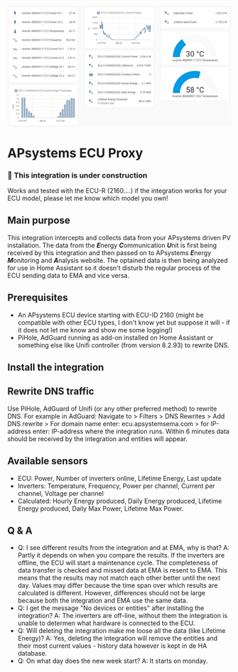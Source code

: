 ![Home Assistant Dashboard](https://github.com/HAEdwin/homeassistant-apsystems_ecu_proxy/blob/main/impression.jpg)
# APsystems ECU Proxy

### &#x1F534; This integration is under construction
Works and tested with the ECU-R (2160....) if the integration works for your ECU model, please let me know which model you own!

## Main purpose
This integration intercepts and collects data from your APsystems driven PV installation. 
The data from the ***E***nergy ***C***ommunication ***U***nit is first being received by this integration and then passed on to APsystems ***E***nergy ***M***onitoring and ***A***nalysis website.
The optained data is then being analyzed for use in Home Assistant so it doesn't disturb the regular process of the ECU sending data to EMA and vice versa.

## Prerequisites
- An APsystems ECU device starting with ECU-ID 2160 (might be compatible with other ECU types, I don't know yet but suppose it will - if it does not let me know and show me some logging!)
- PiHole, AdGuard running as add-on installed on Home Assistant or something else like Unifi controller (from version 8.2.93) to rewrite DNS.

## Install the integration

## Rewrite DNS traffic
Use PiHole, AdGuard of Unifi (or any other preferred method) to rewrite DNS. For example in AdGuard: Navigate to > Filters > DNS Rewrites > Add DNS rewrite > For domain name enter: ecu.apsystemsema.com > for IP-address enter: IP-address where the integration runs.
Within 6 minutes data should be received by the integration and entities will appear.

## Available sensors
- ECU: Power, Number of inverters online, Lifetime Energy, Last update
- Inverters: Temperature, Frequency, Power per channel, Current per channel, Voltage per channel
- Calculated: Hourly Energy produced, Daily Energy produced, Lifetime Energy produced, Daily Max Power, Lifetime Max Power.

## Q & A
- Q: I see different results from the integration and at EMA, why is that?
A: Partly it depends on when you compare the results. If the inverters are offline, the ECU will start a maintenance cycle. The completeness of data transfer is checked and missed data at EMA is resent to EMA. This means that the results may not match each other better until the next day. Values ​​may differ because the time span over which results are calculated is different. However, differences should not be large because both the integration and EMA use the same data.
- Q: I get the message "No devices or entities" after installing the integration?
A: The inverters are off-line, without them the integration is unable to determen what hardware is connected to the ECU.
- Q: Will deleting the integration make me loose all the data (like Lifetime Energy)?
A: Yes, deleting the integration will remove the entities and their most current values - history data however is kept in de HA database.
- Q: On what day does the new week start?
A: It starts on monday.
